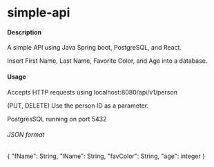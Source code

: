 # simple-api

#### Description

A simple API using Java Spring boot, PostgreSQL, and React.

Insert First Name, Last Name, Favorite Color, and Age into a database.



#### Usage

Accepts HTTP requests using localhost:8080/api/v1/person

(PUT, DELETE) Use the person ID as a parameter.

PostgresSQL running on port 5432

###### JSON format

{
  "fName": String,
  "lName": String,
  "favColor": String,
  "age": integer
}
